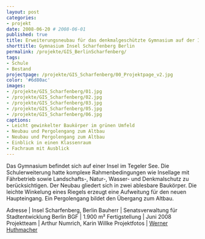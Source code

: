 ```yaml
---
layout: post
categories:
- projekt
date: 2008-06-20 # 2008-06-01
published: true
title: Erweiterungsneubau für das denkmalgeschützte Gymnasium auf der Insel Scharfenberg
shorttitle: Gymnasium Insel Scharfenberg Berlin
permalink: /projekte/GIS_BerlinScharfenberg/
tags: 
- Schule
- Bestand
projectpage: /projekte/GIS_Scharfenberg/00_Projektpage_v2.jpg 
color: '#6d80ac'
images:
- /projekte/GIS_Scharfenberg/01.jpg
- /projekte/GIS_Scharfenberg/02.jpg
- /projekte/GIS_Scharfenberg/03.jpg
- /projekte/GIS_Scharfenberg/05.jpg
- /projekte/GIS_Scharfenberg/06.jpg
captions:
- Leicht gewinkelter Baukörper im grünen Umfeld
- Neubau und Pergolengang zum Altbau
- Neubau und Pergolengang zum Altbau
- Einblick in einen Klassenraum
- Fachraum mit Ausblick
---
```

Das Gymnasium befindet sich auf einer Insel im Tegeler See. Die Schulerweiterung hatte komplexe Rahmenbedingungen wie Insellage mit Fährbetrieb sowie Landschafts-, Natur-, Wasser- und Denkmalschutz zu berücksichtigen. Der Neubau gliedert sich in zwei ablesbare Baukörper. Die leichte Winkelung eines Riegels erzeugt eine Aufweitung für den neuen Haupteingang. Ein Pergolengang bildet den Übergang zum Altbau.

Adresse			|	Insel Scharfenberg, Berlin
Bauherr			|	Senatsverwaltung für Stadtentwicklung Berlin
BGF				|	1.900 m²
Fertigstellung	|	Juni 2008
Projektteam		|	Arthur Numrich, Karin Willke
Projektfotos	|	[Werner Huthmacher](http://www.werner-huthmacher.de/)